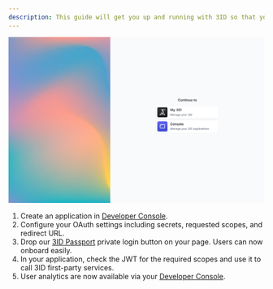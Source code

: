 ```yaml
---
description: This guide will get you up and running with 3ID so that your users can onboard into your application quickly and efficiently.
---
```


![test](./img/passport.png "this is my alt text")

1. Create an application in [Developer Console](https://console.threeid.xyz).
1. Configure your OAuth settings including secrets, requested scopes, and redirect URL.
1. Drop our [3ID Passport]() private login button on your page. Users can now onboard easily.
1. In your application, check the JWT for the required scopes and use it to call 3ID first-party services.
1. User analytics are now available via your [Developer Console](https://console.threeid.xyz).
